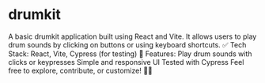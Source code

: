 # drumkit
A basic drumkit application built using React and Vite. It allows users to play drum sounds by clicking on buttons or using keyboard shortcuts.  ✅ Tech Stack: React, Vite, Cypress (for testing) 🚀 Features:  Play drum sounds with clicks or keypresses Simple and responsive UI Tested with Cypress Feel free to explore, contribute, or customize! 🎼🔥
